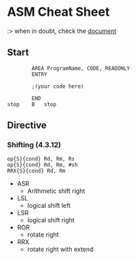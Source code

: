 # ASM Cheat Sheet
:>
when in doubt, check the [document](/ARM-ASM/resources/DUI0204J_rvct_assembler_guide.pdf)

## Start
```
        AREA ProgramName, CODE, READONLY
        ENTRY
        
        ;(your code here)

        END
stop    B   stop
```
## Directive

### Shifting (4.3.12)
```
op{S}{cond} Rd, Rm, Rs
op{S}{cond} Rd, Rm, #sh
RRX{S}{cond} Rd, Rm
```
-  ASR
   -  Arithmetic shift right
-  LSL
   -  logical shift left
-  LSR
   -  logical shift right
-  ROR
   -  rotate right
-  RRX
   -  rotate right with extend


